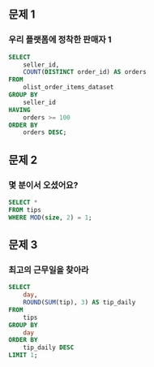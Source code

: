 ## 문제 1
### 우리 플랫폼에 정착한 판매자 1

```sql
SELECT 
    seller_id, 
    COUNT(DISTINCT order_id) AS orders
FROM 
    olist_order_items_dataset
GROUP BY 
    seller_id
HAVING 
    orders >= 100
ORDER BY 
    orders DESC;
```

## 문제 2
### 몇 분이서 오셨어요?

```sql
SELECT *
FROM tips
WHERE MOD(size, 2) = 1;
```


## 문제 3
### 최고의 근무일을 찾아라

```sql
SELECT 
    day, 
    ROUND(SUM(tip), 3) AS tip_daily
FROM 
    tips
GROUP BY 
    day
ORDER BY 
    tip_daily DESC
LIMIT 1;
```
